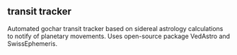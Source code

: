 ## transit tracker

Automated gochar transit tracker based on sidereal astrology calculations to notify of planetary movements. Uses open-source package VedAstro and SwissEphemeris.
